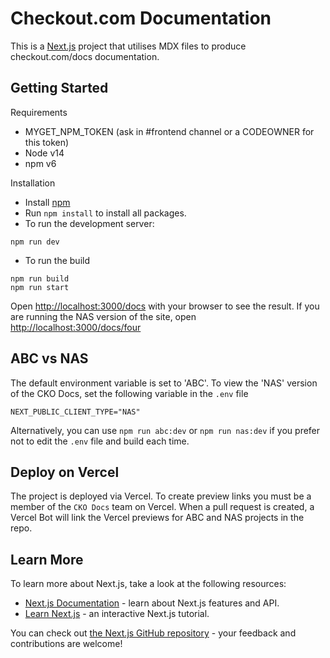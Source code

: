 # Checkout.com Documentation

This is a [Next.js](https://nextjs.org/) project that utilises MDX files to produce checkout.com/docs documentation.

## Getting Started

Requirements

- MYGET_NPM_TOKEN (ask in #frontend channel or a CODEOWNER for this token)
- Node v14
- npm v6

Installation

- Install [npm](https://docs.npmjs.com/downloading-and-installing-node-js-and-npm)
- Run `npm install` to install all packages.
- To run the development server:

```
npm run dev
```

- To run the build

```
npm run build
npm run start
```

Open [http://localhost:3000/docs](http://localhost:3000/docs) with your browser to see the result.
If you are running the NAS version of the site, open [http://localhost:3000/docs/four](http://localhost:3000/docs/four)

## ABC vs NAS

The default environment variable is set to 'ABC'. To view the 'NAS' version of the CKO Docs, set the following variable in the `.env` file

```
NEXT_PUBLIC_CLIENT_TYPE="NAS"
```

Alternatively, you can use `npm run abc:dev` or `npm run nas:dev` if you prefer not to edit the `.env` file and build each time.

## Deploy on Vercel

The project is deployed via Vercel. To create preview links you must be a member of the `CKO Docs` team on Vercel.
When a pull request is created, a Vercel Bot will link the Vercel previews for ABC and NAS projects in the repo.

## Learn More

To learn more about Next.js, take a look at the following resources:

- [Next.js Documentation](https://nextjs.org/docs) - learn about Next.js features and API.
- [Learn Next.js](https://nextjs.org/learn) - an interactive Next.js tutorial.

You can check out [the Next.js GitHub repository](https://github.com/vercel/next.js/) - your feedback and contributions are welcome!
